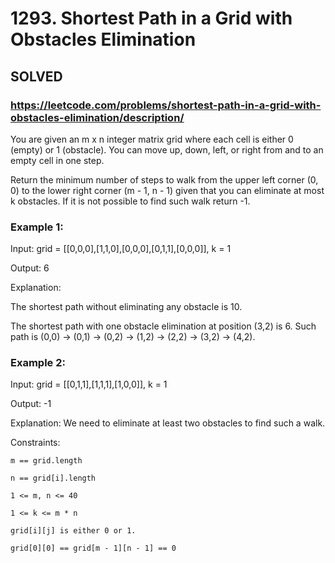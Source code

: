 # 1293. Shortest Path in a Grid with Obstacles Elimination

## SOLVED
### https://leetcode.com/problems/shortest-path-in-a-grid-with-obstacles-elimination/description/
You are given an m x n integer matrix grid where each cell is either 0 (empty) or 1 (obstacle). You can move up, down, left, or right from and to an empty cell in one step.



Return the minimum number of steps to walk from the upper left corner (0, 0) to the lower right corner (m - 1, n - 1) given that you can eliminate at most k obstacles. If it is not possible to find such walk return -1.





### Example 1:





Input: grid = [[0,0,0],[1,1,0],[0,0,0],[0,1,1],[0,0,0]], k = 1


Output: 6



Explanation: 

The shortest path without eliminating any obstacle is 10.

The shortest path with one obstacle elimination at position (3,2) is 6. Such path is (0,0) -> (0,1) -> (0,2) -> (1,2) -> (2,2) -> (3,2) -> (4,2).





### Example 2:





Input: grid = [[0,1,1],[1,1,1],[1,0,0]], k = 1


Output: -1



Explanation: We need to eliminate at least two obstacles to find such a walk.







Constraints:





	m == grid.length

	n == grid[i].length

	1 <= m, n <= 40

	1 <= k <= m * n

	grid[i][j] is either 0 or 1.

	grid[0][0] == grid[m - 1][n - 1] == 0



